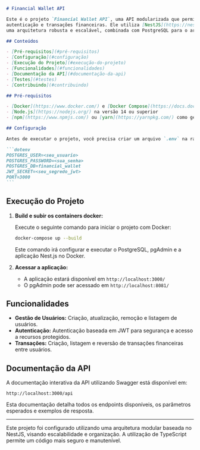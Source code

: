 ````markdown
# Financial Wallet API

Este é o projeto `Financial Wallet API`, uma API modularizada que permite gerenciar usuários,
autenticação e transações financeiras. Ele utiliza [NestJS](https://nestjs.com/) para fornecer
uma arquitetura robusta e escalável, combinada com PostgreSQL para o armazenamento de dados.

## Conteúdos

- [Pré-requisitos](#pré-requisitos)
- [Configuração](#configuração)
- [Execução do Projeto](#execução-do-projeto)
- [Funcionalidades](#funcionalidades)
- [Documentação da API](#documentação-da-api)
- [Testes](#testes)
- [Contribuindo](#contribuindo)

## Pré-requisitos

- [Docker](https://www.docker.com/) e [Docker Compose](https://docs.docker.com/compose/) instalados
- [Node.js](https://nodejs.org/) na versão 14 ou superior
- [npm](https://www.npmjs.com/) ou [yarn](https://yarnpkg.com/) como gerenciador de pacotes

## Configuração

Antes de executar o projeto, você precisa criar um arquivo `.env` na raiz do projeto com as seguintes variáveis:

```dotenv
POSTGRES_USER=<seu_usuario>
POSTGRES_PASSWORD=<sua_senha>
POSTGRES_DB=financial_wallet
JWT_SECRET=<seu_segredo_jwt>
PORT=3000
```
````

## Execução do Projeto

1. **Build e subir os containers docker:**

   Execute o seguinte comando para iniciar o projeto com Docker:

   ```bash
   docker-compose up --build
   ```

   Este comando irá configurar e executar o PostgreSQL, pgAdmin e a aplicação Nest.js no Docker.

2. **Acessar a aplicação:**

   - A aplicação estará disponível em `http://localhost:3000/`
   - O pgAdmin pode ser acessado em `http://localhost:8081/`

## Funcionalidades

- **Gestão de Usuários:** Criação, atualização, remoção e listagem de usuários.
- **Autenticação:** Autenticação baseada em JWT para segurança e acesso a recursos protegidos.
- **Transações:** Criação, listagem e reversão de transações financeiras entre usuários.

## Documentação da API

A documentação interativa da API utilizando Swagger está disponível em:

```
http://localhost:3000/api
```

Esta documentação detalha todos os endpoints disponíveis, os parâmetros esperados e exemplos de resposta.

---

Este projeto foi configurado utilizando uma arquitetura modular baseada no NestJS, visando escalabilidade e organização. A utilização de TypeScript permite um código mais seguro e manutenível.
